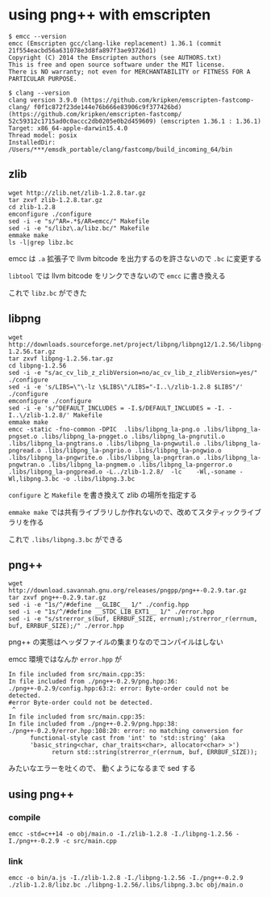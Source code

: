 
# using png++ with emscripten

```
$ emcc --version
emcc (Emscripten gcc/clang-like replacement) 1.36.1 (commit 21f554eacbd56a631078e3d8fa897f3ae93726d1)
Copyright (C) 2014 the Emscripten authors (see AUTHORS.txt)
This is free and open source software under the MIT license.
There is NO warranty; not even for MERCHANTABILITY or FITNESS FOR A PARTICULAR PURPOSE.
```

```
$ clang --version
clang version 3.9.0 (https://github.com/kripken/emscripten-fastcomp-clang/ f0f1c872f23de144e76b666e83906c9f377426bd) (https://github.com/kripken/emscripten-fastcomp/ 52c59312c1715ad0c0accc2db0205e0b2d459609) (emscripten 1.36.1 : 1.36.1)
Target: x86_64-apple-darwin15.4.0
Thread model: posix
InstalledDir: /Users/***/emsdk_portable/clang/fastcomp/build_incoming_64/bin
```

## zlib

```
wget http://zlib.net/zlib-1.2.8.tar.gz
tar zxvf zlib-1.2.8.tar.gz
cd zlib-1.2.8
emconfigure ./configure
sed -i -e "s/^AR=.*$/AR=emcc/" Makefile
sed -i -e "s/libz\.a/libz.bc/" Makefile
emmake make
ls -l|grep libz.bc
```

emcc は `.a` 拡張子で llvm bitcode を出力するのを許さないので `.bc` に変更する

`libtool` では llvm bitcode をリンクできないので `emcc` に書き換える

これで `libz.bc` ができた

## libpng

```
wget http://downloads.sourceforge.net/project/libpng/libpng12/1.2.56/libpng-1.2.56.tar.gz
tar zxvf libpng-1.2.56.tar.gz
cd libpng-1.2.56
sed -i -e "s/ac_cv_lib_z_zlibVersion=no/ac_cv_lib_z_zlibVersion=yes/" ./configure
sed -i -e 's/LIBS=\"\-lz \$LIBS\"/LIBS="-I..\/zlib-1.2.8 $LIBS"/' ./configure
emconfigure ./configure
sed -i -e 's/^DEFAULT_INCLUDES = -I.$/DEFAULT_INCLUDES = -I. -I..\/zlib-1.2.8/' Makefile
emmake make
emcc -static -fno-common -DPIC  .libs/libpng_la-png.o .libs/libpng_la-pngset.o .libs/libpng_la-pngget.o .libs/libpng_la-pngrutil.o .libs/libpng_la-pngtrans.o .libs/libpng_la-pngwutil.o .libs/libpng_la-pngread.o .libs/libpng_la-pngrio.o .libs/libpng_la-pngwio.o .libs/libpng_la-pngwrite.o .libs/libpng_la-pngrtran.o .libs/libpng_la-pngwtran.o .libs/libpng_la-pngmem.o .libs/libpng_la-pngerror.o .libs/libpng_la-pngpread.o -L../zlib-1.2.8/  -lc    -Wl,-soname -Wl,libpng.3.bc -o .libs/libpng.3.bc
```

`configure` と `Makefile` を書き換えて zlib の場所を指定する

`emmake make` では共有ライブラリしか作れないので、改めてスタティックライブラリを作る

これで `.libs/libpng.3.bc` ができる

## png++

```
wget http://download.savannah.gnu.org/releases/pngpp/png++-0.2.9.tar.gz
tar zxvf png++-0.2.9.tar.gz
sed -i -e "1s/^/#define __GLIBC__ 1/" ./config.hpp
sed -i -e "1s/^/#define __STDC_LIB_EXT1__ 1/" ./error.hpp
sed -i -e "s/strerror_s(buf, ERRBUF_SIZE, errnum);/strerror_r(errnum, buf, ERRBUF_SIZE);/" ./error.hpp
```

png++ の実態はヘッダファイルの集まりなのでコンパイルはしない

emcc 環境ではなんか `error.hpp` が

```
In file included from src/main.cpp:35:
In file included from ./png++-0.2.9/png.hpp:36:
./png++-0.2.9/config.hpp:63:2: error: Byte-order could not be detected.
#error Byte-order could not be detected.
 ^
In file included from src/main.cpp:35:
In file included from ./png++-0.2.9/png.hpp:38:
./png++-0.2.9/error.hpp:108:20: error: no matching conversion for
      functional-style cast from 'int' to 'std::string' (aka
      'basic_string<char, char_traits<char>, allocator<char> >')
            return std::string(strerror_r(errnum, buf, ERRBUF_SIZE));
```

みたいなエラーを吐くので、
動くようになるまで sed する

## using png++

### compile

```
emcc -std=c++14 -o obj/main.o -I./zlib-1.2.8 -I./libpng-1.2.56 -I./png++-0.2.9 -c src/main.cpp
```

### link

```
emcc -o bin/a.js -I./zlib-1.2.8 -I./libpng-1.2.56 -I./png++-0.2.9  ./zlib-1.2.8/libz.bc ./libpng-1.2.56/.libs/libpng.3.bc obj/main.o
```
